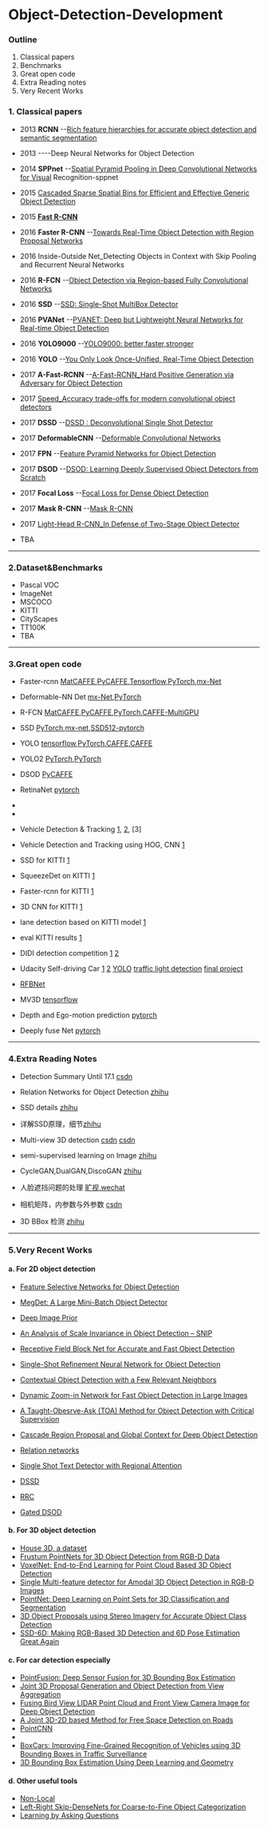 # Object-Detection-Development

### Outline
1. Classical papers
2. Benchmarks
3. Great open code
4. Extra Reading notes
5. Very Recent Works


###  1. Classical  papers
- 2013    **RCNN** --[Rich feature hierarchies for accurate object detection and semantic segmentation](https://arxiv.org/pdf/1311.2524)
- 2013   ----Deep Neural Networks for Object Detection
- 2014   **SPPnet** --[Spatial Pyramid Pooling in Deep Convolutional Networks for Visual](https://arxiv.org/pdf/1406.4729) Recognition-sppnet
- 2015 [Cascaded Sparse Spatial Bins for Efficient and Effective Generic Object Detection](https://arxiv.org/pdf/1504.07029)
- 2015 **[Fast R-CNN](https://arxiv.org/pdf/1504.08083)**
- 2016 **Faster R-CNN** --[Towards Real-Time Object Detection with Region Proposal Networks](https://arxiv.org/pdf/1506.01497)
- 2016 Inside-Outside Net_Detecting Objects in Context with Skip Pooling and Recurrent Neural Networks
- 2016 **R-FCN** --[Object Detection via Region-based Fully Convolutional Networks](https://arxiv.org/pdf/1605.06409)
- 2016 **SSD** --[SSD: Single-Shot MultiBox Detector](https://arxiv.org/pdf/1512.02325)
- 2016 **PVANet** --[PVANET: Deep but Lightweight Neural Networks for
Real-time Object Detection](https://arxiv.org/pdf/1608.08021v1.pdf)
- 2016 **YOLO9000** --[YOLO9000: better,faster,stronger](https://arxiv.org/pdf/1612.08242)
- 2016 **YOLO** --[You Only Look Once-Unified, Real-Time Object Detection](https://arxiv.org/pdf/1506.02640)
- 2017 **A-Fast-RCNN** --[A-Fast-RCNN_Hard Positive Generation via Adversary for Object Detection](hhttps://arxiv.org/pdf/1704.03414)
- 2017 [Speed_Accuracy trade-offs for modern convolutional object detectors](https://arxiv.org/pdf/1611.10012)
- 2017 **DSSD** --[DSSD : Deconvolutional Single Shot Detector](https://arxiv.org/pdf/1701.06659.pdf)
- 2017 **DeformableCNN** --[Deformable Convolutional Networks](https://arxiv.org/pdf/1703.06211)
- 2017 **FPN** --[Feature Pyramid Networks for Object Detection](https://arxiv.org/pdf/1612.03144.pdf)
- 2017 **DSOD** --[DSOD: Learning Deeply Supervised Object Detectors from Scratch](https://arxiv.org/pdf/1708.01241)
- 2017 **Focal Loss** --[Focal Loss for Dense Object Detection](https://arxiv.org/pdf/1708.02002)
- 2017 **Mask R-CNN** --[Mask R-CNN](https://arxiv.org/pdf/1703.06870)

- 2017 [Light-Head R-CNN_In Defense of Two-Stage Object Detector](https://arxiv.org/pdf/1711.07264)

- TBA

--------


### 2.Dataset&Benchmarks
- Pascal VOC
- ImageNet
- MSCOCO
- KITTI
- CityScapes
- TT100K
- TBA


--------

### 3.Great open code

- Faster-rcnn [MatCAFFE](https://github.com/ShaoqingRen/faster_rcnn),[PyCAFFE](https://github.com/rbgirshick/py-faster-rcnn),[Tensorflow](https://github.com/smallcorgi/Faster-RCNN_TF),[PyTorch](https://github.com/longcw/faster_rcnn_pytorch),[mx-Net](https://github.com/precedenceguo/mx-rcnn)
- Deformable-NN Det [mx-Net](https://github.com/msracver/Deformable-ConvNets),[PyTorch](https://github.com/oeway/pytorch-deform-conv)
- R-FCN [MatCAFFE](https://github.com/daijifeng001/R-FCN),[PyCAFFE](https://github.com/daijifeng001/R-FCN),[PyTorch](https://github.com/PureDiors/pytorch_RFCN),[CAFFE-MultiGPU](https://github.com/bharatsingh430/py-R-FCN-multiGPU)
- SSD [PyTorch](https://github.com/amdegroot/ssd.pytorch),[mx-net](https://github.com/amdegroot/ssd.pytorch),[SSD512-pytorch](https://github.com/lopuhin/ssd.pytorch)
- YOLO [tensorflow](https://github.com/gliese581gg/YOLO_tensorflow),[PyTorch](),[CAFFE](https://github.com/philipperemy/yolo-9000),[CAFFE](https://github.com/xingwangsfu/caffe-yolo)
- YOLO2 [PyTorch](https://github.com/longcw/yolo2-pytorch),[PyTorch](https://github.com/marvis/pytorch-yolo2)
- DSOD [PyCAFFE](https://github.com/szq0214/DSOD)
- RetinaNet [pytorch](https://github.com/c0nn3r/RetinaNet)

-
-

- Vehicle Detection & Tracking [1](https://github.com/kkufieta/CarND-Vehicle-Detection), [2](https://github.com/LeotisBuchanan/udacity_vehicle_detection), [3]

- Vehicle Detection and Tracking using HOG, CNN [1](https://github.com/xmprise/Vehicle_Detection_and_Tracking)
- SSD for KITTI [1](https://github.com/manutdzou/KITTI_SSD)
- SqueezeDet on KITTI [1](https://github.com/fregu856/2D_detection)
- Faster-rcnn for KITTI [1](https://github.com/manutdzou/KITTI_FRC_detection)
- 3D CNN for KITTI [1](https://github.com/yukitsuji/3D_CNN_tensorflow)
- lane detection based on KITTI model [1](https://github.com/catpanda/lane_detection)
- eval KITTI results [1](https://github.com/cguindel/eval_kitti)
- DIDI detection competition [1](https://github.com/omgteam/Didi-competition-solution) [2](https://github.com/sir-siemens/team-007)
- Udacity Self-driving Car [1](https://github.com/CarND-Capstone-Defender/car-nd-capstone) [2](https://github.com/byronrwth/Udacity-SelfDrivingCar-Term2) [YOLO](https://github.com/aashay96/YOLO-Udacity) [traffic light detection](https://github.com/awoodacrew/tldetect)
[final project](https://github.com/AndysDeepAbstractions/Early_Birds_CarND-Capstone)

- [RFBNet](https://github.com/ruinmessi/RFBNet)
- MV3D [tensorflow](https://github.com/bostondiditeam/MV3D)
- Depth and Ego-motion prediction [pytorch](https://github.com/ClementPinard/SfmLearner-Pytorch)
- Deeply fuse Net [pytorch](https://github.com/zlmzju/fusenet)

------

### 4.Extra Reading Notes

- Detection Summary Until 17.1 [csdn](http://blog.csdn.net/zhang11wu4/article/details/53967688)
- Relation Networks for Object Detection [zhihu](https://zhuanlan.zhihu.com/p/31742364)
- SSD details [zhihu](https://zhuanlan.zhihu.com/p/31427288)
- 详解SSD原理，细节[zhihu](https://zhuanlan.zhihu.com/p/29410169)
- Multi-view 3D detection [csdn](http://blog.csdn.net/williamyi96/article/details/78043014)
[csdn](https://www.baidu.com/link?url=7MyT1jpd6AUtAcQ6wPKZAkAGSCySPSstaKNPJW2d__E2DVMqMS7Gkg3AtwhkLlDlATmB4c1-zx1B9sAllKpfxiTRVteQYnONnA1DTnahB8y&wd=&eqid=a90695100000bc08000000035a561a78)

- semi-supervised learning on Image [zhihu](https://zhuanlan.zhihu.com/p/32658795?group_id=932637377097244672)
- CycleGAN,DualGAN,DiscoGAN [zhihu](https://zhuanlan.zhihu.com/p/32800494?utm_source=wechat_session&utm_medium=social)
- 人脸遮挡问题的处理 [旷视,wechat](http://mp.weixin.qq.com/s/QJm7YoCYmiF0dX8uac5w4Q)
- 相机矩阵，内参数与外参数 [csdn](http://blog.csdn.net/zb1165048017/article/details/71104241)
- 3D BBox 检测 [zhihu](https://zhuanlan.zhihu.com/p/32247648)
------

### 5.Very Recent Works

#### a. For 2D object detection
- [Feature Selective Networks for Object Detection](https://arxiv.org/pdf/1711.08879.pdf)

- [MegDet: A Large Mini-Batch Object Detector](https://arxiv.org/pdf/1711.07240.pdf)
- [Deep Image Prior](https://arxiv.org/pdf/1711.10925.pdf)

- [An Analysis of Scale Invariance in Object Detection – SNIP](https://arxiv.org/pdf/1711.08189.pdf)
- [Receptive Field Block Net for Accurate and Fast Object Detection](https://arxiv.org/pdf/1711.07767.pdf)
- [Single-Shot Refinement Neural Network for Object Detection](https://arxiv.org/pdf/1711.06897.pdf)

- [Contextual Object Detection with a Few Relevant Neighbors](https://arxiv.org/pdf/1711.05705.pdf)
- [Dynamic Zoom-in Network for Fast Object Detection in Large Images](https://arxiv.org/pdf/1711.05187.pdf)
- [A Taught-Obesrve-Ask (TOA) Method for Object
Detection with Critical Supervision](https://arxiv.org/pdf/1711.01043.pdf)

- [Cascade Region Proposal and Global Context for Deep Object Detection](https://arxiv.org/pdf/1710.10749.pdf)

- [Relation networks](https://arxiv.org/pdf/1711.11575.pdf)
- [Single Shot Text Detector with Regional Attention](https://arxiv.org/pdf/1709.00138.pdf)
- [DSSD](https://arxiv.org/pdf/1701.06659.pdf)
- [RRC](https://arxiv.org/pdf/1704.05776.pdf)
- [Gated DSOD](https://arxiv.org/pdf/1712.00886.pdf)

#### b. For 3D object detection

- [House 3D, a dataset](https://github.com/facebookresearch/House3D)
- [Frustum PointNets for 3D Object Detection from RGB-D Data](https://arxiv.org/pdf/1711.08488.pdf)
- [VoxelNet: End-to-End Learning for Point Cloud Based 3D Object Detection](https://arxiv.org/pdf/1711.06396.pdf)
- [Single Multi-feature detector for Amodal 3D Object Detection in RGB-D Images](https://arxiv.org/pdf/1711.00238.pdf)
- [PointNet: Deep Learning on Point Sets for 3D Classification and Segmentation](https://arxiv.org/pdf/1612.00593.pdf)
- [3D Object Proposals using Stereo Imagery for Accurate Object Class Detection](https://arxiv.org/pdf/1608.07711.pdf)
- [SSD-6D: Making RGB-Based 3D Detection and 6D Pose Estimation Great Again](https://arxiv.org/pdf/1711.10006.pdf)

#### c. For car detection especially 
- [PointFusion: Deep Sensor Fusion for 3D Bounding Box Estimation](https://arxiv.org/pdf/1711.10871.pdf)
- [Joint 3D Proposal Generation and Object Detection from View Aggregation](https://arxiv.org/pdf/1712.02294.pdf)
- [Fusing Bird View LIDAR Point Cloud and Front
View Camera Image for Deep Object Detection](https://arxiv.org/pdf/1711.06703.pdf)
- [A Joint 3D-2D based Method for Free Space Detection on Roads](https://arxiv.org/pdf/1711.02144.pdf)
- [PointCNN](https://arxiv.org/pdf/1801.07791.pdf)
-
- [BoxCars: Improving Fine-Grained Recognition of Vehicles using 3D Bounding Boxes in Traffic Surveillance](https://arxiv.org/pdf/1703.00686.pdf)
- [3D Bounding Box Estimation Using Deep Learning and Geometry](http://link.zhihu.com/?target=https%3A//arxiv.org/pdf/1612.00496)

#### d. Other useful tools

- [Non-Local](https://arxiv.org/pdf/1711.07971.pdf)
- [Left-Right Skip-DenseNets for Coarse-to-Fine Object Categorization](https://arxiv.org/pdf/1710.10386.pdf)
- [Learning by Asking Questions](https://arxiv.org/pdf/1712.01238.pdf)
